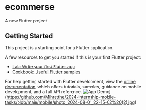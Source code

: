 # ecommerse

A new Flutter project.

## Getting Started

This project is a starting point for a Flutter application.

A few resources to get you started if this is your first Flutter project:

- [Lab: Write your first Flutter app](https://docs.flutter.dev/get-started/codelab)
- [Cookbook: Useful Flutter samples](https://docs.flutter.dev/cookbook)

For help getting started with Flutter development, view the
[online documentation](https://docs.flutter.dev/), which offers tutorials,
samples, guidance on mobile development, and a full API reference.
![App Demo](https://example.com/path/to/your/image.jpg)](https://github.com/Mihretthe/2024-internship-mobile-tasks/blob/main/mobile/photo_2024-08-01_22-15-02%20(2).jpg)
